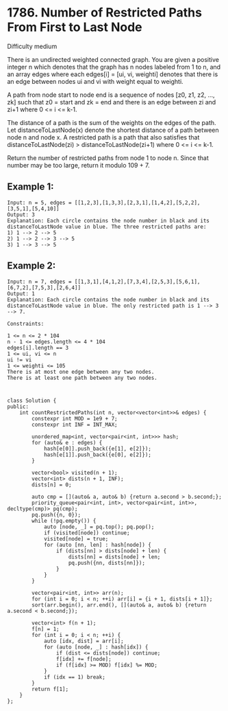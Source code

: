 # 1786. Number of Restricted Paths From First to Last Node
Difficulty medium

There is an undirected weighted connected graph. You are given a positive integer n which denotes that the graph has n nodes labeled from 1 to n, and an array edges where each edges[i] = [ui, vi, weighti] denotes that there is an edge between nodes ui and vi with weight equal to weighti.

A path from node start to node end is a sequence of nodes [z0, z1, z2, ..., zk] such that z0 = start and zk = end and there is an edge between zi and zi+1 where 0 <= i <= k-1.

The distance of a path is the sum of the weights on the edges of the path. Let distanceToLastNode(x) denote the shortest distance of a path between node n and node x. A restricted path is a path that also satisfies that distanceToLastNode(zi) > distanceToLastNode(zi+1) where 0 <= i <= k-1.

Return the number of restricted paths from node 1 to node n. Since that number may be too large, return it modulo 109 + 7.


## Example 1:
```
Input: n = 5, edges = [[1,2,3],[1,3,3],[2,3,1],[1,4,2],[5,2,2],[3,5,1],[5,4,10]]
Output: 3
Explanation: Each circle contains the node number in black and its distanceToLastNode value in blue. The three restricted paths are:
1) 1 --> 2 --> 5
2) 1 --> 2 --> 3 --> 5
3) 1 --> 3 --> 5
```


## Example 2:
```
Input: n = 7, edges = [[1,3,1],[4,1,2],[7,3,4],[2,5,3],[5,6,1],[6,7,2],[7,5,3],[2,6,4]]
Output: 1
Explanation: Each circle contains the node number in black and its distanceToLastNode value in blue. The only restricted path is 1 --> 3 --> 7.
```


```
Constraints:

1 <= n <= 2 * 104
n - 1 <= edges.length <= 4 * 104
edges[i].length == 3
1 <= ui, vi <= n
ui != vi
1 <= weighti <= 105
There is at most one edge between any two nodes.
There is at least one path between any two nodes.
```


#
```
class Solution {
public:
    int countRestrictedPaths(int n, vector<vector<int>>& edges) {
        constexpr int MOD = 1e9 + 7;
        constexpr int INF = INT_MAX;
        
        unordered_map<int, vector<pair<int, int>>> hash;
        for (auto& e : edges) {
            hash[e[0]].push_back({e[1], e[2]});
            hash[e[1]].push_back({e[0], e[2]});
        }

        vector<bool> visited(n + 1);
        vector<int> dists(n + 1, INF);
        dists[n] = 0;

        auto cmp = [](auto& a, auto& b) {return a.second > b.second;};
        priority_queue<pair<int, int>, vector<pair<int, int>>, decltype(cmp)> pq(cmp);
        pq.push({n, 0});
        while (!pq.empty()) {
            auto [node, _] = pq.top(); pq.pop();
            if (visited[node]) continue;
            visited[node] = true;
            for (auto [nn, len] : hash[node]) {
                if (dists[nn] > dists[node] + len) {
                    dists[nn] = dists[node] + len;
                    pq.push({nn, dists[nn]});
                }
            }
        }

        vector<pair<int, int>> arr(n);
        for (int i = 0; i < n; ++i) arr[i] = {i + 1, dists[i + 1]};
        sort(arr.begin(), arr.end(), [](auto& a, auto& b) {return a.second < b.second;});

        vector<int> f(n + 1);
        f[n] = 1;
        for (int i = 0; i < n; ++i) {
            auto [idx, dist] = arr[i];
            for (auto [node, _] : hash[idx]) {
                if (dist <= dists[node]) continue;
                f[idx] += f[node];
                if (f[idx] >= MOD) f[idx] %= MOD;
            }
            if (idx == 1) break;
        }
        return f[1];
    }
};
```